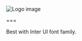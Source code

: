 ![Logo image](https://raw.githubusercontent.com/CharmUI/charm/master/logo.jpg)

===
  
Best with Inter UI font family.  
